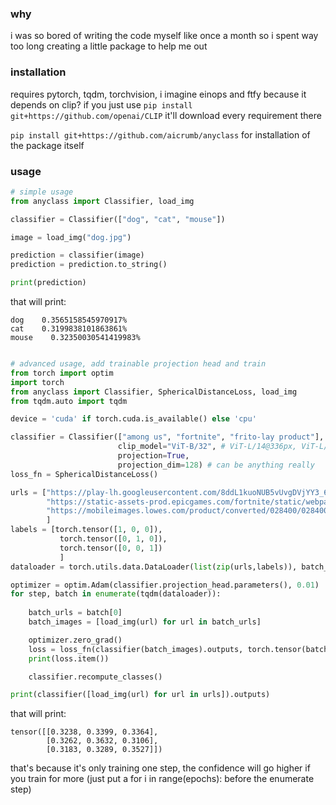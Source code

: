 ### why

i was so bored of writing the code myself like once a month so i spent way too long creating a little package to help me out

### installation

requires pytorch, tqdm, torchvision, i imagine einops and ftfy because it depends on clip?
if you just use `pip install git+https://github.com/openai/CLIP` it'll download every requirement there

`pip install git+https://github.com/aicrumb/anyclass` for installation of the package itself

### usage
```python
# simple usage
from anyclass import Classifier, load_img

classifier = Classifier(["dog", "cat", "mouse"])

image = load_img("dog.jpg")

prediction = classifier(image)
prediction = prediction.to_string()

print(prediction)
```
that will print:
```
dog    0.3565158545970917%
cat    0.3199838101863861%
mouse    0.32350030541419983%
```


```python

# advanced usage, add trainable projection head and train
from torch import optim
import torch
from anyclass import Classifier, SphericalDistanceLoss, load_img
from tqdm.auto import tqdm

device = 'cuda' if torch.cuda.is_available() else 'cpu'

classifier = Classifier(["among us", "fortnite", "frito-lay product"], 
						clip_model="ViT-B/32", # ViT-L/14@336px, ViT-L/14, ViT-B/16, ViT-B/32, RN50, RN101, RN50x4, RN50x16, RN50x64
						projection=True,
						projection_dim=128) # can be anything really
loss_fn = SphericalDistanceLoss()

urls = ["https://play-lh.googleusercontent.com/8ddL1kuoNUB5vUvgDVjYY3_6HwQcrg1K2fd_R8soD-e2QYj8fT9cfhfh3G0hnSruLKec",
		"https://static-assets-prod.epicgames.com/fortnite/static/webpack/8f9484f10eb14f85a189fb6117a57026.jpg",
		"https://mobileimages.lowes.com/product/converted/028400/028400097802.jpg"
		]
labels = [torch.tensor([1, 0, 0]),
		   torch.tensor([0, 1, 0]),
		   torch.tensor([0, 0, 1])
		   ]
dataloader = torch.utils.data.DataLoader(list(zip(urls,labels)), batch_size=1, shuffle=True)

optimizer = optim.Adam(classifier.projection_head.parameters(), 0.01)
for step, batch in enumerate(tqdm(dataloader)): 
	
	batch_urls = batch[0]
	batch_images = [load_img(url) for url in batch_urls]

	optimizer.zero_grad()
	loss = loss_fn(classifier(batch_images).outputs, torch.tensor(batch[1]).to(device))
	print(loss.item())

	classifier.recompute_classes()

print(classifier([load_img(url) for url in urls]).outputs)
```
that will print:
```
tensor([[0.3238, 0.3399, 0.3364],
        [0.3262, 0.3632, 0.3106],
        [0.3183, 0.3289, 0.3527]])
```
that's because it's only training one step, the confidence will go higher if you train for more (just put a for i in range(epochs): before the enumerate step)
